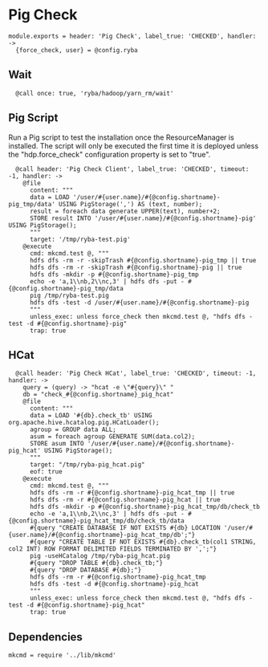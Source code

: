 
# Pig Check

    module.exports = header: 'Pig Check', label_true: 'CHECKED', handler: ->
      {force_check, user} = @config.ryba

## Wait

      @call once: true, 'ryba/hadoop/yarn_rm/wait'

## Pig Script

Run a Pig script to test the installation once the ResourceManager is
installed. The script will only be executed the first time it is deployed
unless the "hdp.force_check" configuration property is set to "true".

      @call header: 'Pig Check Client', label_true: 'CHECKED', timeout: -1, handler: ->
        @file
          content: """
          data = LOAD '/user/#{user.name}/#{@config.shortname}-pig_tmp/data' USING PigStorage(',') AS (text, number);
          result = foreach data generate UPPER(text), number+2;
          STORE result INTO '/user/#{user.name}/#{@config.shortname}-pig' USING PigStorage();
          """
          target: '/tmp/ryba-test.pig'
        @execute
          cmd: mkcmd.test @, """
          hdfs dfs -rm -r -skipTrash #{@config.shortname}-pig_tmp || true
          hdfs dfs -rm -r -skipTrash #{@config.shortname}-pig || true
          hdfs dfs -mkdir -p #{@config.shortname}-pig_tmp
          echo -e 'a,1\\nb,2\\nc,3' | hdfs dfs -put - #{@config.shortname}-pig_tmp/data
          pig /tmp/ryba-test.pig
          hdfs dfs -test -d /user/#{user.name}/#{@config.shortname}-pig
          """
          unless_exec: unless force_check then mkcmd.test @, "hdfs dfs -test -d #{@config.shortname}-pig"
          trap: true

## HCat

      @call header: 'Pig Check HCat', label_true: 'CHECKED', timeout: -1, handler: ->
        query = (query) -> "hcat -e \"#{query}\" "
        db = "check_#{@config.shortname}_pig_hcat"
        @file
          content: """
          data = LOAD '#{db}.check_tb' USING org.apache.hive.hcatalog.pig.HCatLoader();
          agroup = GROUP data ALL;
          asum = foreach agroup GENERATE SUM(data.col2);
          STORE asum INTO '/user/#{user.name}/#{@config.shortname}-pig_hcat' USING PigStorage();
          """
          target: "/tmp/ryba-pig_hcat.pig"
          eof: true
        @execute
          cmd: mkcmd.test @, """
          hdfs dfs -rm -r #{@config.shortname}-pig_hcat_tmp || true
          hdfs dfs -rm -r #{@config.shortname}-pig_hcat || true
          hdfs dfs -mkdir -p #{@config.shortname}-pig_hcat_tmp/db/check_tb
          echo -e 'a,1\\nb,2\\nc,3' | hdfs dfs -put - #{@config.shortname}-pig_hcat_tmp/db/check_tb/data
          #{query "CREATE DATABASE IF NOT EXISTS #{db} LOCATION '/user/#{user.name}/#{@config.shortname}-pig_hcat_tmp/db';"}
          #{query "CREATE TABLE IF NOT EXISTS #{db}.check_tb(col1 STRING, col2 INT) ROW FORMAT DELIMITED FIELDS TERMINATED BY ',';"}
          pig -useHCatalog /tmp/ryba-pig_hcat.pig
          #{query "DROP TABLE #{db}.check_tb;"}
          #{query "DROP DATABASE #{db};"}
          hdfs dfs -rm -r #{@config.shortname}-pig_hcat_tmp
          hdfs dfs -test -d #{@config.shortname}-pig_hcat
          """
          unless_exec: unless force_check then mkcmd.test @, "hdfs dfs -test -d #{@config.shortname}-pig_hcat"
          trap: true

## Dependencies

    mkcmd = require '../lib/mkcmd'
